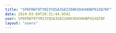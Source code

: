 ```yaml
---
title: "SP0FRWT9TYM23YQ5A3G8Z200KVD4VHHBP91XQ70F"
date: 2024-03-09T20:31:44.959Z
user: SP0FRWT9TYM23YQ5A3G8Z200KVD4VHHBP91XQ70F
layout: "users"
---
```

    